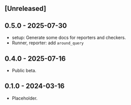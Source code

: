 ## [Unreleased]

## 0.5.0 - 2025-07-30

* setup: Generate some docs for reporters and checkers.
* Runner, reporter: add `around_query`

## 0.4.0 - 2025-07-16

* Public beta.

## 0.1.0 - 2024-03-16

* Placeholder.

